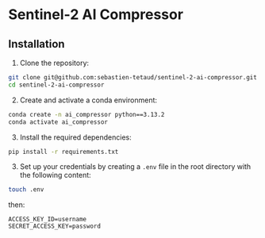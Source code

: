 # Sentinel-2 AI Compressor

## Installation

1. Clone the repository:

```bash
git clone git@github.com:sebastien-tetaud/sentinel-2-ai-compressor.git
cd sentinel-2-ai-compressor
```

2. Create and activate a conda environment:

```bash
conda create -n ai_compressor python==3.13.2
conda activate ai_compressor
```

3. Install the required dependencies:

```bash
pip install -r requirements.txt
```

3. Set up your credentials by creating a `.env` file in the root directory with the following content:

```bash
touch .env
```
then:

```
ACCESS_KEY_ID=username
SECRET_ACCESS_KEY=password
```